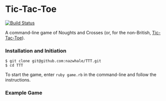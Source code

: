 
# Tic-Tac-Toe
[![Build Status](https://travis-ci.org/nazwhale/TTT.svg?branch=master)](https://travis-ci.org/nazwhale/TTT)

A command-line game of Noughts and Crosses (or, for the non-British, [Tic-Tac-Toe](https://en.wikipedia.org/wiki/Tic-tac-toe)).

### Installation and Initiation

```
$ git clone git@github.com:nazwhale/TTT.git
$ cd TTT
```
To start the game, enter `ruby game.rb` in the command-line and follow the instructions.

### Example Game
